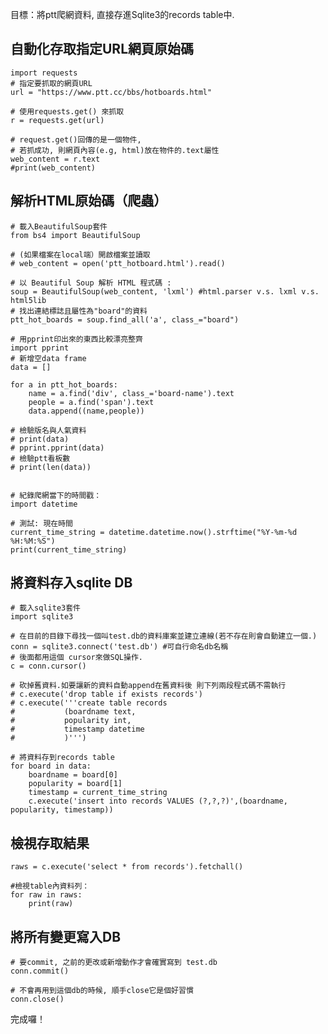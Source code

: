 目標：將ptt爬網資料, 直接存進Sqlite3的records table中.

## 自動化存取指定URL網頁原始碼
	import requests
	# 指定要抓取的網頁URL
	url = "https://www.ptt.cc/bbs/hotboards.html"

	# 使用requests.get() 來抓取
	r = requests.get(url)

	# request.get()回傳的是一個物件, 
	# 若抓成功, 則網頁內容(e.g, html)放在物件的.text屬性
	web_content = r.text
	#print(web_content)

## 解析HTML原始碼（爬蟲）
	# 載入BeautifulSoup套件
	from bs4 import BeautifulSoup

	# (如果檔案在local端）開啟檔案並讀取
	# web_content = open('ptt_hotboard.html').read()

	# 以 Beautiful Soup 解析 HTML 程式碼 : 
	soup = BeautifulSoup(web_content, 'lxml') #html.parser v.s. lxml v.s. html5lib
	# 找出連結標誌且屬性為"board"的資料
	ptt_hot_boards = soup.find_all('a', class_="board")

	# 用pprint印出來的東西比較漂亮整齊
	import pprint
	# 新增空data frame
	data = []

	for a in ptt_hot_boards:
		name = a.find('div', class_='board-name').text
		people = a.find('span').text
		data.append((name,people))

	# 檢驗版名與人氣資料
	# print(data)
	# pprint.pprint(data)
	# 檢驗ptt看板數
	# print(len(data))


	# 紀錄爬網當下的時間戳：
	import datetime

	# 測試: 現在時間
	current_time_string = datetime.datetime.now().strftime("%Y-%m-%d %H:%M:%S")
	print(current_time_string) 

## 將資料存入sqlite DB
	# 載入sqlite3套件
	import sqlite3

	# 在目前的目錄下尋找一個叫test.db的資料庫案並建立連線(若不存在則會自動建立一個.)
	conn = sqlite3.connect('test.db') #可自行命名db名稱
	# 後面都用這個 cursor來做SQL操作.
	c = conn.cursor()

	# 砍掉舊資料.如要讓新的資料自動append在舊資料後 則下列兩段程式碼不需執行
	# c.execute('drop table if exists records')
	# c.execute('''create table records
	# 			(boardname text,
	# 			popularity int,	
	# 			timestamp datetime
	# 			)''')
		
	# 將資料存到records table
	for board in data:
		boardname = board[0]
		popularity = board[1]
		timestamp = current_time_string
		c.execute('insert into records VALUES (?,?,?)',(boardname, popularity, timestamp))

## 檢視存取結果
	raws = c.execute('select * from records').fetchall()

	#檢視table內資料列：
	for raw in raws:
		print(raw)

## 將所有變更寫入DB
	# 要commit, 之前的更改或新增動作才會確實寫到 test.db 
	conn.commit()

	# 不會再用到這個db的時候, 順手close它是個好習慣
	conn.close()


完成囉！
